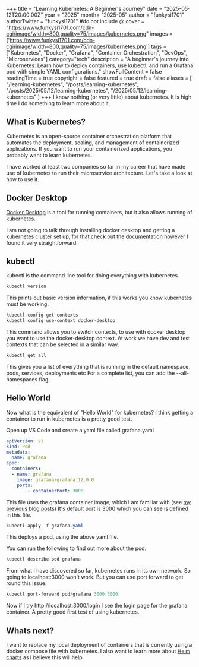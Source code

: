 +++
title = "Learning Kubernetes: A Beginner's Journey"
date = "2025-05-12T20:00:00Z"
year = "2025"
month= "2025-05"
author = "funkysi1701"
authorTwitter = "funkysi1701" #do not include @
cover = "https://www.funkysi1701.com/cdn-cgi/image/width=800,quality=75/images/kubernetes.png"
images =['https://www.funkysi1701.com/cdn-cgi/image/width=800,quality=75/images/kubernetes.png']
tags = ["Kubernetes", "Docker", "Grafana", "Container Orchestration", "DevOps", "Microservices"]
category="tech"
description = "A beginner's journey into Kubernetes: Learn how to deploy containers, use kubectl, and run a Grafana pod with simple YAML configurations."
showFullContent = false
readingTime = true
copyright = false
featured = true
draft = false
aliases = [
    "/learning-kubernetes",
    "/posts/learning-kubernetes",
    "/posts/2025/05/12/learning-kubernetes",
    "/2025/05/12/learning-kubernetes" 
]
+++
I know nothing (or very little) about kubernetes. It is high time I do something to learn more about it.

## What is Kubernetes?

Kubernetes is an open-source container orchestration platform that automates the deployment, scaling, and management of containerized applications. If you want to run your containerized applications, you probably want to learn kubernetes.

I have worked at least two companies so far in my career that have made use of kubernetes to run their microservice architecture. Let's take a look at how to use it.

## Docker Desktop

[Docker Desktop](https://www.docker.com/products/docker-desktop/) is a tool for running containers, but it also allows running of kubernetes.

I am not going to talk through installing docker desktop and getting a kubernetes cluster set up, for that check out the [documentation](https://docs.docker.com/desktop/features/kubernetes/) however I found it very straightforward.

## kubectl

kubectl is the command line tool for doing everything with kubernetes.

```powershell
kubectl version
```

This prints out basic version information, if this works you know kubernetes must be working.

```powershell
kubectl config get-contexts
kubectl config use-context docker-desktop
```

This command allows you to switch contexts, to use with docker desktop you want to use the docker-desktop context. At work we have dev and test contexts that can be selected in a similar way.

```powershell
kubectl get all
```

This gives you a list of everything that is running in the default namespace, pods, services, deployments etc For a complete list, you can add the --all-namespaces flag.

## Hello World

Now what is the equivalent of "Hello World" for kubernetes? I think getting a container to run in kubernetes is a pretty good test.

Open up VS Code and create a yaml file called grafana.yaml

```yaml
apiVersion: v1
kind: Pod
metadata:
  name: grafana
spec:
  containers:
  - name: grafana
    image: grafana/grafana:12.0.0
    ports:
        - containerPort: 3000
```

This file uses the grafana container image, which I am familiar with (see [my previous blog posts](/posts/2025/setting-up-grafana/)) It's default port is 3000 which you can see is defined in this file. 

```powershell
kubectl apply -f grafana.yaml
```

This deploys a pod, using the above yaml file.

You can run the following to find out more about the pod.

```powershell
kubectl describe pod grafana
```

From what I have discovered so far, kubernetes runs in its own network. So going to localhost:3000 won't work. But you can use port forward to get round this issue.

```powershell
kubectl port-forward pod/grafana 3000:3000
```

Now if I try http://localhost:3000/login I see the login page for the grafana container. A pretty good first test of using kubernetes.

## Whats next?

I want to replace my local deployment of containers that is currently using a docker compose file with kubernetes. I also want to learn more about [Helm charts](https://helm.sh/) as I believe this will help